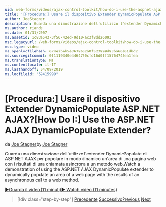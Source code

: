 ```yaml
---
uid: web-forms/videos/ajax-control-toolkit/how-do-i-use-the-aspnet-ajax-dynamicpopulate-extender
title: '[Procedura:] Usare il dispositivo Extender DynamicPopulate ASP.NET AJAX? | Microsoft Docs'
author: JoeStagner
description: Guarda una dimostrazione dell'utilizzo l'extender DynamicPopulate di ASP.NET AJAX per popolare in modo dinamico un'area di una pagina web con i risultati di un'autorità di certificazione asincrono...
ms.author: riande
ms.date: 01/31/2007
ms.assetid: 1c83e543-3f56-42ed-9d10-ac3f8dd26093
msc.legacyurl: /web-forms/videos/ajax-control-toolkit/how-do-i-use-the-aspnet-ajax-dynamicpopulate-extender
msc.type: video
ms.openlocfilehash: 674eabeb5e3678662a0f523899d83ba66a61dbd2
ms.sourcegitcommit: 0f1119340e4464720cfd16d0ff15764746ea1fea
ms.translationtype: MT
ms.contentlocale: it-IT
ms.lasthandoff: 04/09/2019
ms.locfileid: "59415999"
---
```

# <a name="how-do-i-use-the-aspnet-ajax-dynamicpopulate-extender"></a><span data-ttu-id="64b2f-104">[Procedura:] Usare il dispositivo Extender DynamicPopulate ASP.NET AJAX?</span><span class="sxs-lookup"><span data-stu-id="64b2f-104">[How Do I:] Use the ASP.NET AJAX DynamicPopulate Extender?</span></span>

<span data-ttu-id="64b2f-105">da [Joe Stagner](https://github.com/JoeStagner)</span><span class="sxs-lookup"><span data-stu-id="64b2f-105">by [Joe Stagner](https://github.com/JoeStagner)</span></span>

<span data-ttu-id="64b2f-106">Guarda una dimostrazione dell'utilizzo l'extender DynamicPopulate di ASP.NET AJAX per popolare in modo dinamico un'area di una pagina web con i risultati di una chiamata asincrona a un metodo web.</span><span class="sxs-lookup"><span data-stu-id="64b2f-106">Watch a demonstration of using the ASP.NET AJAX DynamicPopulate extender to dynamically populate an area of a web page with the results of an asynchronous call to a web method.</span></span>

[<span data-ttu-id="64b2f-107">&#9654;Guarda il video (11 minuti)</span><span class="sxs-lookup"><span data-stu-id="64b2f-107">&#9654; Watch video (11 minutes)</span></span>](https://channel9.msdn.com/Blogs/ASP-NET-Site-Videos/how-do-i-use-the-aspnet-ajax-dynamicpopulate-extender)

> [!div class="step-by-step"]
> <span data-ttu-id="64b2f-108">[Precedente](how-do-i-use-the-aspnet-ajax-draggable-panel-extender.md)
> [Successivo](how-do-i-use-the-aspnet-ajax-filteredtextbox-extender.md)</span><span class="sxs-lookup"><span data-stu-id="64b2f-108">[Previous](how-do-i-use-the-aspnet-ajax-draggable-panel-extender.md)
[Next](how-do-i-use-the-aspnet-ajax-filteredtextbox-extender.md)</span></span>
